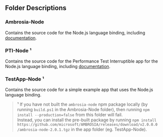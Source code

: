 ## Folder Descriptions

### Ambrosia-Node

Contains the source code for the Node.js language binding, including [documentation](Ambrosia-Node/docs/Introduction.md).

### PTI-Node &#x00B9;

Contains the source code for the Performance Test Interruptible app for the Node.js language binding, including [documentation](PTI-Node/ReadMe.md).

### TestApp-Node &#x00B9;

Contains the source code for a simple example app that uses the Node.js language binding. 

> &#x00B9; If you have not built the `ambrosia-node` npm package locally (by running `build.ps1` in the Ambrosia-Node folder), then running `npm install --production=false` from this folder will fail.<br/>
Instead, you can install the pre-built package by running `npm install https://github.com/microsoft/AMBROSIA/releases/download/v2.0.0.0/ambrosia-node-2.0.1.tgz` in the app folder (eg. TestApp-Node).